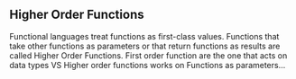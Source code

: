 ## Higher Order Functions

Functional languages treat functions as first-class values. Functions that take other functions as parameters or that return functions as results are called
Higher Order Functions. First order function are the one that acts on data types VS Higher order functions works on Functions as parameters…
